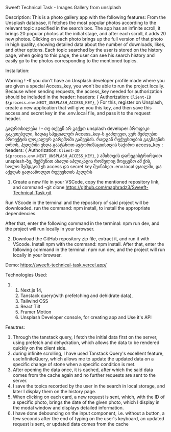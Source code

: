 Sweeft Technical Task - Images Gallery from unslplash

Description:
This is a photo gallery app with the following features: From the Unsplash database, it fetches the most popular photos according to the relevant topic specified in the search box. The app has an infinite scroll, it brings 20 popular photos at the initial stage, and after each scroll, it adds 20 new photos. Clicking on each photo brings up the full version of that photo in high quality, showing detailed data about the number of downloads, likes, and other options. Each topic searched by the user is stored on the history page, when going to this page, the user can see his search history and easily go to the photos corresponding to the mentioned topics.

Installation:

Warning ! -If you don't have an Unsplash developer profile made where you are given a special Access_key, you won't be able to run the project locally. Because when sending requests, the access_key needed for authorization should be included in the header: headers: {
Authorization: `Client-ID ${process.env.NEXT_UNSPLASH_ACCESS_KEY}`,
}
For this, register on Unsplash, create a new application that will give you this key, and then save this access and secret key in the .env.local file, and pass it to the request header.

გაფრთხილება ! - თუ თქვენ არ გაქვთ unsplash developer პროფიკი გაკეთებული, სადაც სპეციალურ Access_key-ს გაძლევთ, ვერ შეძლებთ პროექტის ლოკალურ გარემოში გაშვებას. რადგან რექუესთების გაგზავნის დროს, ჰედერში უნდა გაატანოთ ავტორიზაციისთვის საჭირო access_key : headers: {
Authorization: `Client-ID ${process.env.NEXT_UNSPLASH_ACCESS_KEY}`,
}
ამისთვის დარეგისტრირდით unsplesh-ზე, შექმენით ახალი აპლიკაცია რომელიც მოგცემთ ამ ქის, ხოლო შემდგომ ეს access და secret key შეინახეთ .env.local ფაილში, და აქედან გადააწოდეთ რექუესთის ჰედერს

1. Create a new file in your VSCode, copy the mentioned repository link, and command -git clone https://github.com/maghradz3/Sweeft-Technical-Task.git

Run VScode in the terminal and the repository of said project will be downloaded. run the command: npm install,
to install the appropriate dependencies.

After that, enter the following command in the terminal: npm run dev, and the project will run locally in your browser.

2. Download the GitHub repository zip file, extract it, and run it with VScode. Install npm with the command: npm install.
   After that, enter the following command in the terminal: npm run dev, and the project will run locally in your browser.

Demo: https://sweeft-technical-task.vercel.app/

Technologies Used:

1.  1. Next.js 14,
    2. Tanstack query(with prefetching and dehidrate data),
    3. Tailwind CSS
    4. React Tilt
    5. Framer Motion
    6. Unsplash Developer console, for creating app and Use it's API

Feautres:

1. Through the tanstack query, I fetch the initial data first on the server, using prefetch and dehydration, which allows the data to be rendered quickly on the client side.
2. during infinite scrolling, I have used Tanstack Query's excellent feature, useInfiniteQuery, which allows me to update the updated data on a specific change of stone when a specific condition is met.
3. After opening the data once, it is cached, after which the said data comes from the cache again and no further requests are sent to the server.
4. I save the topics recorded by the user in the search in local storage, and later I display them on the history page.
5. When clicking on each card, a new request is sent, which, with the ID of a specific photo, brings the date of the given photo, which I display in the modal window and displays detailed information.
6. I have done debouncing on the input component, i.e. without a button, a few seconds after the end of typing on the user's keyboard, an updated request is sent, or updated data comes from the cache
